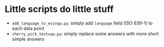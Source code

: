 # Little scripts do little stuff

- `add_language_to_evjvqa.py`: simply add `language` field (ISO 639-1) to each data point
- `cherry_pick_textvqa.py`: simply replace some answers with more short simple answers
